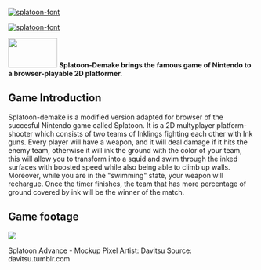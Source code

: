 <a href="https://fontmeme.com/splatoon-font/"><img src="https://fontmeme.com/permalink/180926/3ea72bb366b8193970c324d28300dd50.png" alt="splatoon-font" border="0"></a>
 
<a href="https://fontmeme.com/splatoon-font/"><img src="https://fontmeme.com/permalink/180926/840fff17aaeae53630c423a62be293a8.png" alt="splatoon-font" border="0"></a>

<img style="-webkit-user-select: none;" src="https://lhshelpdesk.files.wordpress.com/2014/11/tldr-tldrlogo-2.jpg"  width="100" height="60" > **Splatoon-Demake brings the famous game of Nintendo to a 
browser-playable 2D platformer.**

## Game Introduction

Splatoon-demake is a modified version adapted for browser of the succesful Nintendo game called Splatoon.
It is a 2D multyplayer platform-shooter which consists of two teams of Inklings fighting each
other with Ink guns. Every player will have a weapon, and it will deal damage if it hits the enemy team,
otherwise it will ink the ground with the color of your team, this will allow you to 
transform into a squid and swim through the inked surfaces with boosted speed while
also being able to climb up walls. Moreover, while you are in the 
"swimming" state, your weapon will rechargue.
Once the timer finishes, the team that has more percentage of ground covered by ink will be 
the winner of the match.

## **Game footage**

<img style="-webkit-user-select: none;" src="https://i.pinimg.com/originals/c5/4b/fc/c54bfcc5f67f3a0c94b43a7166baa4a2.png">

Splatoon Advance - Mockup Pixel Artist: Davitsu Source: davitsu.tumblr.com


